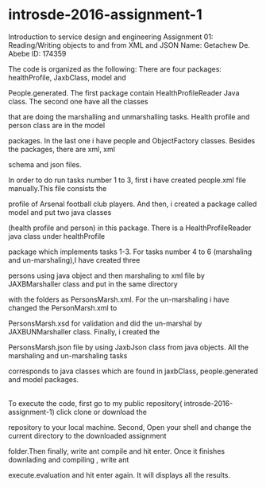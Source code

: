 # introsde-2016-assignment-1

Introduction to service design and engineering Assignment 01: Reading/Writing objects to and from XML and JSON
Name: Getachew De. Abebe    ID: 174359

The code is organized as the following: There are four packages: healthProfile, JaxbClass, model and 

People.generated. The first package contain HealthProfileReader Java class. The second one have all the classes 

that are doing the marshalling and unmarshalling tasks. Health profile and person class are in the model 

packages. In the last one i have people and ObjectFactory classes. Besides the packages, there are xml, xml 

schema and json files.

In order to do run tasks number 1 to 3, first i have created people.xml file manually.This file consists the 

profile of Arsenal football club players. And then, i created a package called model and put two java classes

(health profile and person) in this package. There is a HealthProfileReader java class under healthProfile 

package which implements tasks 1-3. For tasks number 4 to 6 (marshaling and un-marshaling),I have created three 

persons using java object and then marshaling to xml file by JAXBMarshaller class and put in the same directory 

with the folders as PersonsMarsh.xml. For the un-marshaling i have changed the PersonMarsh.xml to 

PersonsMarsh.xsd for validation and did the un-marshal by JAXBUNMarshaller class. Finally, i created the 

PersonsMarsh.json file by using JaxbJson class from java objects. All the marshaling and un-marshaling tasks 

corresponds to java classes which are found in jaxbClass, people.generated and model packages.<br /><br />


To execute the code, first go to my public repository( introsde-2016-assignment-1) click clone or download the 

repository to your local machine. Second, Open your shell and change the current directory to the downloaded assignment 

folder.Then finally, write ant compile and hit enter. Once it finishes downlading and compiling , write ant 

execute.evaluation and hit enter again. It will displays all the results.
